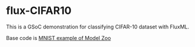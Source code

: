 # flux-CIFAR10
This is a GSoC demonstration for classifying CIFAR-10 dataset with FluxML.

Base code is [MNIST example of Model Zoo](https://github.com/FluxML/model-zoo/blob/master/mnist/conv.jl)
